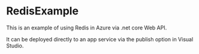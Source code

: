 # RedisExample

This is an example of using Redis in Azure via .net core Web API.

It can be deployed directly to an app service via the publish option in Visual Studio.

